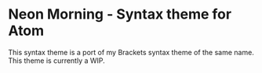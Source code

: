 # Neon Morning - Syntax theme for Atom

This syntax theme is a port of my Brackets syntax theme of the same name. This theme is currently a WIP.
